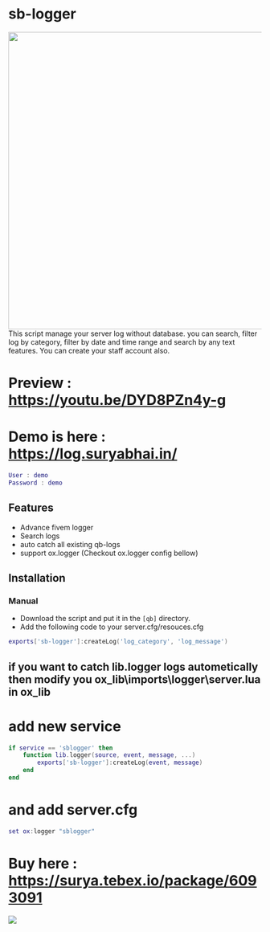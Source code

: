 # sb-logger

<img width="752" height="592" src="https://media.discordapp.net/attachments/977925336882876437/1211851614458089513/image.png?ex=65efb3c4&is=65dd3ec4&hm=d7a2143881e967ec282444808178213c1378d08d81808b510bfb55669abdfaa2&=&format=webp&quality=lossless&width=822&height=671">
This script manage your server log without database. you can search, filter log by category, filter by date and time range and search by any text features. You can create your staff account also.
<br>

# Preview : https://youtu.be/DYD8PZn4y-g <br>
# Demo is here : https://log.suryabhai.in/
```Lua
User : demo
Password : demo
```

## Features
- Advance fivem logger
- Search logs
- auto catch all existing qb-logs
- support ox.logger (Checkout ox.logger config bellow)


## Installation
### Manual
- Download the script and put it in the `[qb]` directory.
- Add the following code to your server.cfg/resouces.cfg


```Lua
exports['sb-logger']:createLog('log_category', 'log_message')               -- from client and server
```

## if you want to catch lib.logger logs autometically then modify you ox_lib\imports\logger\server.lua in ox_lib

# add new service 
```Lua
if service == 'sblogger' then
    function lib.logger(source, event, message, ...)
        exports['sb-logger']:createLog(event, message) 
    end
end

```
# and add server.cfg 

```Lua
set ox:logger "sblogger"
```

# Buy here : https://surya.tebex.io/package/6093091


<img src="https://profile-counter.glitch.me/sblogger/count.svg" /> 
